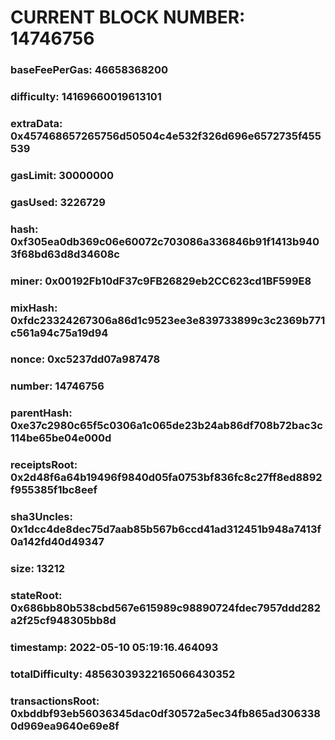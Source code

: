 # CURRENT BLOCK NUMBER: 14746756

### baseFeePerGas: 46658368200
### difficulty: 14169660019613101
### extraData: 0x457468657265756d50504c4e532f326d696e6572735f455539
### gasLimit: 30000000
### gasUsed: 3226729
### hash: 0xf305ea0db369c06e60072c703086a336846b91f1413b9403f68bd63d8d34608c
### miner: 0x00192Fb10dF37c9FB26829eb2CC623cd1BF599E8
### mixHash: 0xfdc23324267306a86d1c9523ee3e839733899c3c2369b771c561a94c75a19d94
### nonce: 0xc5237dd07a987478
### number: 14746756
### parentHash: 0xe37c2980c65f5c0306a1c065de23b24ab86df708b72bac3c114be65be04e000d
### receiptsRoot: 0x2d48f6a64b19496f9840d05fa0753bf836fc8c27ff8ed8892f955385f1bc8eef
### sha3Uncles: 0x1dcc4de8dec75d7aab85b567b6ccd41ad312451b948a7413f0a142fd40d49347
### size: 13212
### stateRoot: 0x686bb80b538cbd567e615989c98890724fdec7957ddd282a2f25cf948305bb8d
### timestamp: 2022-05-10 05:19:16.464093
### totalDifficulty: 48563039322165066430352
### transactionsRoot: 0xbddbf93eb56036345dac0df30572a5ec34fb865ad3063380d969ea9640e69e8f
